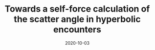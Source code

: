 ---
title: "Towards a self-force calculation of the scatter angle in hyperbolic encounters"
collection: talks
type: "Talk"
permalink: /talks/lisa13
venue: "13th LISA Symposium"
date: 2020-10-03
location: "Online."
link: 'https://lisasymposium13.lisamission.org/presentations/i0xMnRFWi7WKbO5f01caGDH0zPK2/7qz7uYC3qHuzj9AsC49h'
---